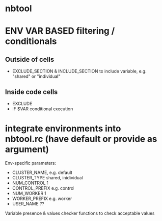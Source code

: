 
# nbtool

# ENV VAR BASED filtering / conditionals

## Outside of cells
- EXCLUDE_SECTION & INCLUDE_SECTION to include variable, e.g.  "shared" or "individual"

## Inside code cells
- EXCLUDE
- IF $VAR conditional execution

# integrate environments into nbtool.rc (have default or provide as argument)

Env-specific parameters:
- CLUSTER_NAME, e.g. default
- CLUSTER_TYPE shared, inidividual
- NUM_CONTROL 1
- CONTROL_PREFIX e.g. control
- NUM_WORKER 1
- WORKER_PREFIX e.g. worker
- USER_NAME ??

Variable presence & values checker
functions to check acceptable values
